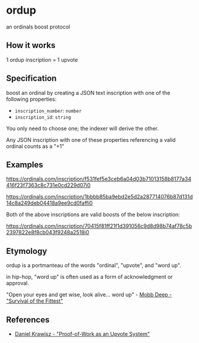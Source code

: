 # ordup
an ordinals boost protocol

## How it works

1 ordup inscription = 1 upvote

## Specification

boost an ordinal by creating a JSON text inscription with one of the following properties:

- `inscription_number`: `number`
- `inscription_id`: `string`

You only need to choose one; the indexer will derive the other.

Any JSON inscription with one of these properties referencing a valid ordinal counts as a "+1"

## Examples

https://ordinals.com/inscription/f531fef5e3ceb6a04d03b71013158b8177a34416f23f7363c8c731e0cd229d07i0

https://ordinals.com/inscription/1bbbb85ba9ebd2e5d2a287714076b87d131d14c8a249deb04418a9ee9cd0faffi0

Both of the above inscriptions are valid boosts of the below inscription:

https://ordinals.com/inscription/70415f81ff21f1d391056c9d8d98b74af78c5b2397822e8f8cb043f9248a2518i0

## Etymology

ordup is a portmanteau of the words "ordinal", "upvote", and "word up".

in hip-hop, "word up" is often used as a form of acknowledgment or approval.

"Open your eyes and get wise, look alive... word up"
\- [Mobb Deep - "Survival of the Fittest"](https://www.youtube.com/watch?v=nfM43P_kIFU&ab_channel=MobbDeepVEVO)

## References

- [Daniel Krawisz - "Proof-of-Work as an Upvote System"](https://bitcoinfiles.org/t/f9e6c4f0ac7219257e1276cd23c1bff5e5088204ff4e3471786c6252fb00f01e)
